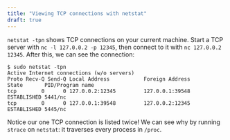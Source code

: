 ```yaml
---
title: "Viewing TCP connections with netstat"
draft: true
---
```


`netstat -tpn` shows TCP connections on your current machine.
Start a TCP server with `nc -l 127.0.0.2 -p 12345`,
then connect to it with `nc 127.0.0.2 12345`.
After this, we can see the connection:

```console
$ sudo netstat -tpn
Active Internet connections (w/o servers)
Proto Recv-Q Send-Q Local Address           Foreign Address         State       PID/Program name
tcp        0      0 127.0.0.2:12345         127.0.0.1:39548         ESTABLISHED 5441/nc
tcp        0      0 127.0.0.1:39548         127.0.0.2:12345         ESTABLISHED 5445/nc
```

Notice our one TCP connection is listed twice!
We can see why by running `strace` on `netstat`:
it traverses every process in `/proc`.

